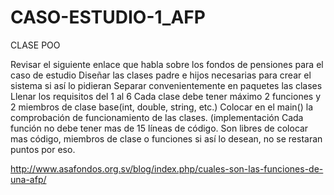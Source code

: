 # CASO-ESTUDIO-1_AFP
CLASE POO

Revisar el siguiente enlace que habla sobre los fondos de pensiones para el caso de estudio
Diseñar las clases padre e hijos necesarias para crear el sistema si así lo pidieran
Separar convenientemente en paquetes las clases
Llenar los requisitos del 1 al 6
Cada clase debe tener máximo 2 funciones y 2 miembros de clase base(int, double, string, etc.)
Colocar en el main() la comprobación de funcionamiento de las clases. (implementación
Cada función no debe tener mas de 15 líneas de código.
Son libres de colocar mas código, miembros de clase o funciones si así lo desean, no se restaran puntos por eso.

http://www.asafondos.org.sv/blog/index.php/cuales-son-las-funciones-de-una-afp/
